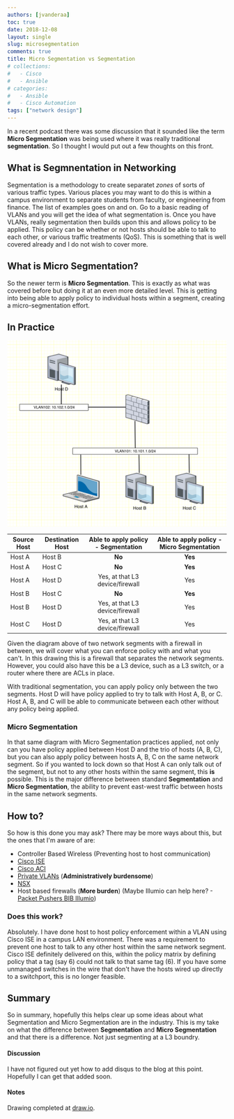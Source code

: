 ```yaml
---
authors: [jvanderaa]
toc: true
date: 2018-12-08
layout: single
slug: microsegmentation
comments: true
title: Micro Segmentation vs Segmentation
# collections:
#   - Cisco
#   - Ansible
# categories:
#   - Ansible
#   - Cisco Automation
tags: ["network design"]
---
```


In a recent podcast there was some discussion that it sounded like the term **Micro Segmentation**
was being used where it was really traditional **segmentation**. So I thought I would put out a few
thoughts on this front.

<!-- more -->

## What is Segmnentation in Networking

Segmentation is a methodology to create separatet _zones_ of sorts of various traffic types. Various
places you may want to do this is within a campus environment to separate students from faculty, or
engineering from finance. The list of examples goes on and on. Go to a basic reading of VLANs and
you will get the idea of what segmentation is. Once you have VLANs, really segmentation then builds
upon this and allows policy to be applied. This policy can be whether or not hosts should be able to
talk to each other, or various traffic treatments (QoS). This is something that is well covered
already and I do not wish to cover more.

## What is Micro Segmentation? 

So the newer term is **Micro Segmentation**. This is exactly as what was covered before but doing it
at an even more detailed level. This is getting into being able to apply policy to individual hosts
within a segment, creating a micro-segmentation effort. 

## In Practice

![SegmentDrawing](../../images/2018/12/segments.png)

| Source Host | Destination Host | Able to apply policy - Segmentation | Able to apply policy - Micro Segmentation |
| ----------- | ---------------- | :---------------------------------: | :---------------------------------------: |
| Host A      | Host B           |               **No**                |                  **Yes**                  |
| Host A      | Host C           |               **No**                |                  **Yes**                  |
| Host A      | Host D           |   Yes, at that L3 device/firewall   |                    Yes                    |
| Host B      | Host C           |               **No**                |                  **Yes**                  |
| Host B      | Host D           |   Yes, at that L3 device/firewall   |                    Yes                    |
| Host C      | Host D           |   Yes, at that L3 device/firewall   |                    Yes                    |

Given the diagram above of two network segments with a firewall in between, we will cover what you
can enforce policy with and what you can't. In this drawing this is a firewall that separates the
network segments. However, you could also have this be a L3 device, such as a L3 switch, or a router
where there are ACLs in place.

With traditional segmentation, you can apply policy only between the two segments. Host D will have
policy applied to try to talk with Host A, B, or C. Host A, B, and C will be able to communicate
between each other without any policy being applied.

### Micro Segmentation

In that same diagram with Micro Segmentation practices applied, not only can you have policy applied
between Host D and the trio of hosts (A, B, C), but you can also apply policy between hosts A, B, C
on the same network segment. So if you wanted to lock down so that Host A can only talk out of the
segment, but not to any other hosts within the same segment, this **is** possible. This is the major
difference between standard **Segmentation** and **Micro Segmentation**, the ability to prevent
east-west traffic between hosts in the same network segments.

## How to?

So how is this done you may ask? There may be more ways about this, but the ones that I'm aware of
are:

- Controller Based Wireless (Preventing host to host communication)
- [Cisco ISE](https://www.cisco.com/c/en/us/products/security/identity-services-engine/index.html)
- [Cisco ACI](https://www.cisco.com/c/en/us/solutions/data-center-virtualization/application-centric-infrastructure/index.html)
- [Private VLANs](https://en.wikipedia.org/wiki/Private_VLAN) (**Administratively burdensome**)
- [NSX](https://www.vmware.com/try-vmware/nsx-micro-hol-labs.html)
- Host based firewalls (**More burden**) (Maybe Illumio can help here? - [Packet Pushers BIB Illumio](https://packetpushers.net/podcast/bib-062-globally-scalable-microsegmentation-with-illumio/))

### Does this work?

Absolutely. I have done host to host policy enforcement within a VLAN using Cisco ISE in a campus
LAN environment. There was a requirement to prevent one host to talk to any other host within the
same network segment. Cisco ISE definitely delivered on this, within the policy matrix by defining
policy that a tag (say 6) could not talk to that same tag (6). If you have some unmanaged switches
in the wire that don't have the hosts wired up directly to a switchport, this is no longer feasible.

## Summary

So in summary, hopefully this helps clear up some ideas about what Segmentation and Micro
Segmentation are in the industry. This is my take on what the difference between **Segmentation**
and **Micro Segmentation** and that there is a difference. Not just segmenting at a L3 boundry.

#### Discussion

I have not figured out yet how to add disqus to the blog at this point. Hopefully I can get that
added soon.

#### Notes

Drawing completed at [draw.io](https://draw.io).
